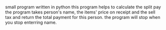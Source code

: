 
small program written in python
this program helps to calculate the split pay
the program takes person's name, the items' price on receipt and the sell tax and return the total payment for this person.
the program will stop when you stop enterring name.
